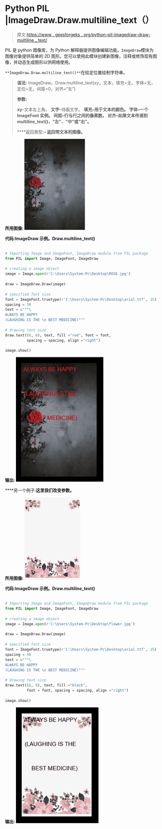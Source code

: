 # Python PIL |ImageDraw.Draw.multiline_text（）

> 原文:[https://www . geesforgeks . org/python-pil-imagedraw-draw-multiline _ text/](https://www.geeksforgeeks.org/python-pil-imagedraw-draw-multiline_text/)

PIL 是 python 图像库，为 Python 解释器提供图像编辑功能。`ImageDraw`模块为图像对象提供简单的 2D 图形。您可以使用此模块创建新图像，注释或修饰现有图像，并动态生成图形以供网络使用。

`**ImageDraw.Draw.multiline_text()**`在给定位置绘制字符串。

> **语法:**
> ImageDraw。Draw.multiline_text(xy，文本，填充=无，字体=无，定位=无，间距=0，对齐=“左”)
> 
> **参数:**
> 
> **xy**–文本左上角。
> **文字**–待画文字。
> **填充–用于文本的颜色。
> **字体**–一个 ImageFont 实例。
> **间距**–行与行之间的像素数。
> **对齐**–如果文本传递到 multiline_text()，“左”、“中”或“右”。**
> 
> ****返回类型:**–
> 返回带文本的图像。**

****所用图像:**
![](img/29be814c699502ced0951c8a8e7955f9.png)**

****代码:ImageDraw 示例。Draw.multiline_text()****

```py

# Importing Image and ImageFont, ImageDraw module from PIL package 
from PIL import Image, ImageFont, ImageDraw 

# creating a image object 
image = Image.open(r'C:\Users\System-Pc\Desktop\ROSE.jpg') 

draw = ImageDraw.Draw(image) 

# specified font size
font = ImageFont.truetype(r'C:\Users\System-Pc\Desktop\arial.ttf', 15) 
spacing = 50
text = u"""\
ALWAYS BE HAPPY
(LAUGHING IS THE \n BEST MEDICINE)"""

# drawing text size
draw.text((6, 8), text, fill ="red", font = font, 
          spacing = spacing, align ="right") 

image.show() 
```

****输出:**
![](img/e31ddd86e817066aedcafddbfc4c5c9d.png)**

****另一个例子:**这里我们改变参数。**

****所用图像:**
![](img/64b3f3bce0ca2a6b2d4cabacd43196ff.png)**

****代码:ImageDraw 示例。Draw.multiline_text()****

```py

# Importing Image and ImageFont, ImageDraw module from PIL package 
from PIL import Image, ImageFont, ImageDraw 

# creating a image object 
image = Image.open(r'C:\Users\System-Pc\Desktop\flower.jpg') 

draw = ImageDraw.Draw(image) 

# specified font size
font = ImageFont.truetype(r'C:\Users\System-Pc\Desktop\arial.ttf', 15) 
spacing = 50
text = u"""\
ALWAYS BE HAPPY
(LAUGHING IS THE \n BEST MEDICINE)"""

# drawing text size
draw.text((6, 8), text, fill ="black", 
          font = font, spacing = spacing, align ="right") 

image.show() 
```

****输出:**
![](img/adea4fc948999053fd0898cf52f9a145.png)**